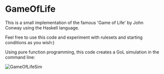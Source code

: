 # GameOfLife
This is a small implementation of the famous 'Game of Life' by John Conway using the Haskell language.

Feel free to use this code and experiment with rulesets and starting conditions as you wish:)

Using pure function programming, this code creates a GoL simulation in the command line:

![GameOfLifeSim](https://github.com/user-attachments/assets/70747adb-2923-472a-8ad7-ee92170d374d)

